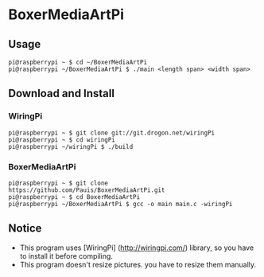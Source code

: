 # BoxerMediaArtPi
## Usage
```
pi@raspberrypi ~ $ cd ~/BoxerMediaArtPi
pi@raspberrypi ~/BoxerMediaArtPi $ ./main <length span> <width span>
```
## Download and Install
### WiringPi
```
pi@raspberrypi ~ $ git clone git://git.drogon.net/wiringPi
pi@raspberrypi ~ $ cd wiringPi
pi@raspberrypi ~/wiringPi $ ./build
```
### BoxerMediaArtPi
```
pi@raspberrypi ~ $ git clone https://github.com/Pauis/BoxerMediaArtPi.git
pi@raspberrypi ~ $ cd BoxerMediaArtPi
pi@raspberrypi ~/BoxerMediaArtPi $ gcc -o main main.c -wiringPi
```
## Notice
* This program uses [WiringPi] (http://wiringpi.com/) library, so you have to install it before compiling.
* This program doesn't resize pictures.  you have to resize them manually.
